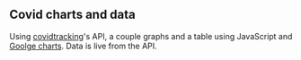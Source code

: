 ## Covid charts and data

Using [covidtracking](http://covidtracking.com/api)'s API, a couple graphs and a table using JavaScript and [Goolge charts](https://developers.google.com/chart). Data is live from the API.